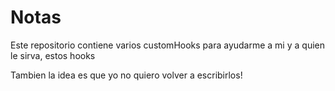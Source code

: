 # Notas 

Este repositorio contiene varios customHooks para ayudarme a mi y a quien le sirva, estos hooks

Tambien la idea es que yo no quiero volver a escribirlos!